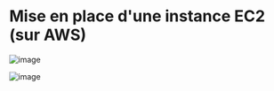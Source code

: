 # Mise en place d'une instance EC2 (sur AWS)

![image](https://github.com/abiForSofteam/aws/assets/56606441/744a2fb9-5c0f-43f3-ad7d-75daffeca572)

![image](https://github.com/abiForSofteam/aws/assets/56606441/63a831af-28cd-4fe3-af64-d803d8d922b2)



